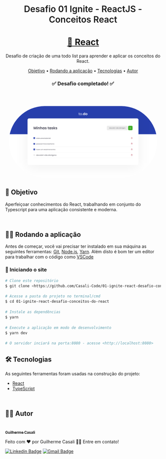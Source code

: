 <h1
    style="
        font-weight: 600;
        "
    align="center"
>
    Desafio 01 Ignite - ReactJS - Conceitos React
</h1>

<h1 align="center">
    <a href="https://pt-br.reactjs.org/">🔗 React</a>
</h1>

<p align="center">Desafio de criação de uma todo list para aprender e aplicar os conceitos do React.</p>

<p align="center">
 <a href="#objetivo">Objetivo</a> •
 <a href="#rapp">Rodando a aplicação</a> •
 <a href="#tecnologias">Tecnologias</a> •  
 <a href="#autor">Autor</a>
</p>

<h3 align="center"> 
	✅ Desafio completado! ✅
</h4>

<br>

<h2 align="center">
  <img alt="to.do" title="to.do" src="./assets/todo.png" style="width: 50vw; border-radius: 3vh" />
</h2>

<h2 id="objetivo"> 🎯 Objetivo </h2>

Aperfeiçoar conhecimentos do React, trabalhando em conjunto do Typescript para uma aplicação consistente e moderna.

<br>

<h2 id="rapp"> 👨‍💻 Rodando a aplicação </h2>

Antes de começar, você vai precisar ter instalado em sua máquina as seguintes ferramentas:
[Git](https://git-scm.com), [Node.js](https://nodejs.org/en/), [Yarn](https://yarnpkg.com). 
Além disto é bom ter um editor para trabalhar com o código como [VSCode](https://code.visualstudio.com/)

### 🎲 Iniciando o site

```bash
# Clone este repositório
$ git clone <https://github.com/Casali-Code/01-ignite-react-desafio-conceitos-do-react.git>

# Acesse a pasta do projeto no terminal/cmd
$ cd 01-ignite-react-desafio-conceitos-do-react

# Instale as dependências
$ yarn

# Execute a aplicação em modo de desenvolvimento
$ yarn dev

# O servidor inciará na porta:8080 - acesse <http://localhost:8080>
```

<h2 id="tecnologias"> 🛠️ Tecnologias </h2>

As seguintes ferramentas foram usadas na construção do projeto:

- [React](https://pt-br.reactjs.org/)
- [TypeScript](https://www.typescriptlang.org/)

<br>

<h2 id="autor"> 🙋‍♂️ Autor </h2>

<a href="https://github.com/Casali-Code">
 <img style="border-radius: 50%;" src="https://avatars.githubusercontent.com/u/58091177?v=4" width="100px;" alt=""/>
 <br />
 <sub margin="0 auto"><b>Guilherme Casali</b></sub></a>


Feito com ❤️ por Guilherme Casali 👋🏽 Entre em contato!

[![Linkedin Badge](https://img.shields.io/badge/-Guilherme-blue?style=flat-square&logo=Linkedin&logoColor=white&link=http://linkedin.com/in/guilhermecasali/)](https://www.linkedin.com/in/guilhermecasali/) 
[![Gmail Badge](https://img.shields.io/badge/-guilhermecasali23@gmail.com-c14438?style=flat-square&logo=Gmail&logoColor=white&link=mailto:guilhermecasali23@gmail.com)](mailto:guilhermecasali23@gmail.com)